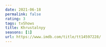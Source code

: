 ```yaml
---
date: 2021-06-18
permalink: false
rating: 3
tags: tvShows
title: Khrustalnyy
seasons: [1]
url: https://www.imdb.com/title/tt14597228/
---
```

